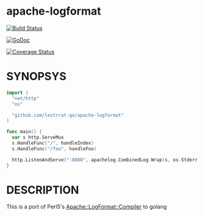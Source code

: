 apache-logformat
===================

[![Build Status](https://travis-ci.org/lestrrat-go/apache-logformat.png?branch=master)](https://travis-ci.org/lestrrat-go/apache-logformat)

[![GoDoc](https://godoc.org/github.com/lestrrat-go/apache-logformat?status.svg)](https://godoc.org/github.com/lestrrat-go/apache-logformat)

[![Coverage Status](https://coveralls.io/repos/lestrrat-go/apache-logformat/badge.png?branch=topic%2Fgoveralls)](https://coveralls.io/r/lestrrat-go/apache-logformat?branch=topic%2Fgoveralls)

# SYNOPSYS

```go
import (
  "net/http"
  "os"

  "github.com/lestrrat-go/apache-logformat"
)

func main() {
  var s http.ServeMux
  s.HandleFunc("/", handleIndex)
  s.HandleFunc("/foo", handleFoo)

  http.ListenAndServe(":8080", apachelog.CombinedLog.Wrap(s, os.Stderr))
}
```

# DESCRIPTION

This is a port of Perl5's [Apache::LogFormat::Compiler](https://metacpan.org/release/Apache-LogFormat-Compiler) to golang
